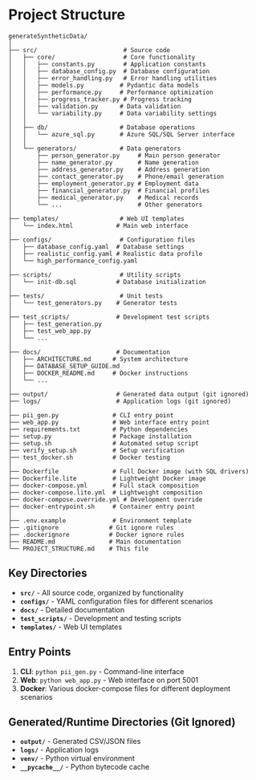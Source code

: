 # Project Structure

```
generateSyntheticData/
│
├── src/                        # Source code
│   ├── core/                   # Core functionality
│   │   ├── constants.py        # Application constants
│   │   ├── database_config.py  # Database configuration
│   │   ├── error_handling.py   # Error handling utilities
│   │   ├── models.py          # Pydantic data models
│   │   ├── performance.py     # Performance optimization
│   │   ├── progress_tracker.py # Progress tracking
│   │   ├── validation.py      # Data validation
│   │   └── variability.py     # Data variability settings
│   │
│   ├── db/                    # Database operations
│   │   └── azure_sql.py       # Azure SQL/SQL Server interface
│   │
│   └── generators/            # Data generators
│       ├── person_generator.py     # Main person generator
│       ├── name_generator.py       # Name generation
│       ├── address_generator.py    # Address generation
│       ├── contact_generator.py    # Phone/email generation
│       ├── employment_generator.py # Employment data
│       ├── financial_generator.py  # Financial profiles
│       ├── medical_generator.py    # Medical records
│       └── ...                     # Other generators
│
├── templates/                 # Web UI templates
│   └── index.html            # Main web interface
│
├── configs/                   # Configuration files
│   ├── database_config.yaml  # Database settings
│   ├── realistic_config.yaml # Realistic data profile
│   └── high_performance_config.yaml
│
├── scripts/                   # Utility scripts
│   └── init-db.sql           # Database initialization
│
├── tests/                     # Unit tests
│   └── test_generators.py    # Generator tests
│
├── test_scripts/             # Development test scripts
│   ├── test_generation.py
│   ├── test_web_app.py
│   └── ...
│
├── docs/                     # Documentation
│   ├── ARCHITECTURE.md      # System architecture
│   ├── DATABASE_SETUP_GUIDE.md
│   ├── DOCKER_README.md     # Docker instructions
│   └── ...
│
├── output/                   # Generated data output (git ignored)
├── logs/                     # Application logs (git ignored)
│
├── pii_gen.py               # CLI entry point
├── web_app.py               # Web interface entry point
├── requirements.txt         # Python dependencies
├── setup.py                 # Package installation
├── setup.sh                 # Automated setup script
├── verify_setup.sh          # Setup verification
├── test_docker.sh           # Docker testing
│
├── Dockerfile               # Full Docker image (with SQL drivers)
├── Dockerfile.lite          # Lightweight Docker image
├── docker-compose.yml       # Full stack composition
├── docker-compose.lite.yml  # Lightweight composition
├── docker-compose.override.yml # Development override
├── docker-entrypoint.sh     # Container entry point
│
├── .env.example             # Environment template
├── .gitignore              # Git ignore rules
├── .dockerignore           # Docker ignore rules
├── README.md               # Main documentation
└── PROJECT_STRUCTURE.md    # This file
```

## Key Directories

- **`src/`** - All source code, organized by functionality
- **`configs/`** - YAML configuration files for different scenarios
- **`docs/`** - Detailed documentation
- **`test_scripts/`** - Development and testing scripts
- **`templates/`** - Web UI templates

## Entry Points

1. **CLI**: `python pii_gen.py` - Command-line interface
2. **Web**: `python web_app.py` - Web interface on port 5001
3. **Docker**: Various docker-compose files for different deployment scenarios

## Generated/Runtime Directories (Git Ignored)

- **`output/`** - Generated CSV/JSON files
- **`logs/`** - Application logs
- **`venv/`** - Python virtual environment
- **`__pycache__/`** - Python bytecode cache